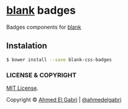 # [blank](https://github.com/ahmedelgabri/blank) badges

Badges components for [blank](https://github.com/ahmedelgabri/blank)

## Instalation

```sh
$ bower install --save blank-css-badges
```


### LICENSE & COPYRIGHT
[MIT License](http://opensource.org/licenses/MIT).

Copyright © [Ahmed El Gabri](http://gabri.me) | [@ahmedelgabri](http://twitter.comahmedelgabri)
